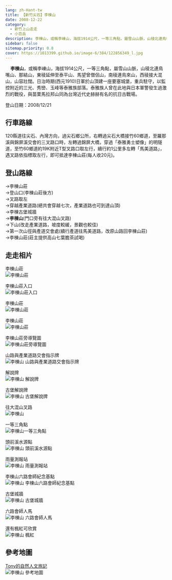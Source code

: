 ```yaml
---
lang: zh-Hant-tw
title: 【新竹尖石】李棟山
date: 2008-12-22
category: 
  - 新竹上山走走
  - 小百岳
description: 李棟山，或稱李崠山，海拔1914公尺，一等三角點，屬雪山山脈，山稜北連鳥嘴山、那結山，東稜延伸至泰平山、馬望曾僧侶山，南稜連鳥來山，西稜接大混山，山容壯闊。日治時期(西元1910)日軍於山頂建一座要塞城堡，重兵駐守，以監控附近的三光、秀巒、玉峰等泰雅族部落。泰雅族人曾在此地與日本軍警發生過激烈的戰役，與苗栗馬拉邦山同為台灣近代史赫赫有名的抗日古戰場。
sidebar: false
sitemap.priority: 0.8
cover: https://1013399.github.io/image-6/384/122856349_l.jpg
---
```


    **李棟山**，或稱李崠山，海拔1914公尺，一等三角點，屬雪山山脈，山稜北連鳥嘴山、那結山，東稜延伸至泰平山、馬望曾僧侶山，南稜連鳥來山，西稜接大混山，山容壯闊。日治時期(西元1910)日軍於山頂建一座要塞城堡，重兵駐守，以監控附近的三光、秀巒、玉峰等泰雅族部落。泰雅族人曾在此地與日本軍警發生過激烈的戰役，與苗栗馬拉邦山同為台灣近代史赫赫有名的抗日古戰場。

<!-- more -->

登山日期：2008/12/21

## 行車路線
120縣道往尖石、內灣方向，過尖石鄉公所，右轉過尖石大橋接竹60鄉道，至羅那溪與錦屏溪交會的三叉路口時，左轉過錦屏大橋，穿過「泰雅勇士塑像」的明隧道，至竹60鄉道約19K附近T型叉路口取左行，續行約1公里多左轉「馬美道路」，遇叉路依指標取左行，即可抵達李棟山莊(每人收20元)。

## 登山路線
→李棟山莊  
→登山口(李棟山莊後方)  
→叉路取左  
→穿越產業道路(總共會穿越七次，產業道路也可到達山頂)  
→李棟古堡城牆  
→**李棟山**(門口旁有往大混山叉路)  
→下山(改走產業道路，坡度較緩，景觀也較佳)  
→第一次山徑與產道交會處(續行產道往馬美道路，改原山路回李棟山莊)  
→李棟山莊(莊主提供高山七葉膽茶試喝)

## 走走相片
李棟山莊  
![李棟山莊](https://1013399.github.io/image-6/384/122856298_l.jpg)

李棟山莊入口  
![李棟山莊入口](https://1013399.github.io/image-6/384/122856341_l.jpg)

李棟山莊  
![李棟山莊](https://1013399.github.io/image-6/384/122856349_l.jpg)

李棟山莊  
![李棟山莊](https://1013399.github.io/image-6/384/122856354_l.jpg)

李棟山莊旁導覽圖  
![李棟山莊旁導覽圖](https://1013399.github.io/image-6/384/122856359_l.jpg)

山路與產業道路交會指示牌  
![李棟山 山路與產業道路交會指示牌](https://1013399.github.io/image-6/384/122856384_l.jpg)

解說牌  
![李棟山 解說牌](https://1013399.github.io/image-6/384/122856401_l.jpg)

古堡解說牌  
![李棟山 古堡解說牌](https://1013399.github.io/image-6/384/122856403_l.jpg)

往大混山叉路  
![李棟山](https://1013399.github.io/image-6/384/122856412_l.jpg)

一等三角點  
![李棟山一等三角點](https://1013399.github.io/image-6/384/122856432_l.jpg)

頭前溪水源點  
![李棟山 頭前溪水源點](https://1013399.github.io/image-6/384/122856447_l.jpg)

雨量測報站  
![李棟山 雨量測報站](https://1013399.github.io/image-6/384/122856465_l.jpg)

李棟山六路會師紀念基點  
![李棟山 李棟山六路會師紀念基點](https://1013399.github.io/image-6/384/122856472_l.jpg)

古堡城牆  
![李棟山 古堡城牆](https://1013399.github.io/image-6/384/122856476_l.jpg)

六路會師人馬  
![李棟山 六路會師人馬](https://1013399.github.io/image-6/384/122856518_l.jpg)

還有楓紅可欣賞  
![李棟山 楓紅](https://1013399.github.io/image-6/384/122856522_l.jpg)

## 參考地圖
[Tony的自然人文旅記](http://www.tonyhuang39.com/tony0606/tony0606.html)  
![李棟山 參考地圖](https://1013399.github.io/image-6/384/122856608_l.jpg)